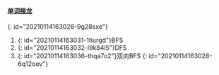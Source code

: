 #### [单词接龙](https://leetcode-cn.com/problems/word-ladder/)
{: id="20210114163026-9g28sxe"}

1. {: id="20210114163031-1tiurgd"}BFS
2. {: id="20210114163032-l9k84l5"}DFS
3. {: id="20210114163036-thqa7o2"}双向BFS
{: id="20210114163028-6q12oev"}
